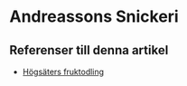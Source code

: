 # Andreassons Snickeri

## Referenser till denna artikel

* [Högsäters fruktodling](högsäters%20frukodling)
